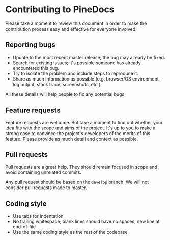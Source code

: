# Contributing to PineDocs

Please take a moment to review this document in order to make the contribution process easy and effective for everyone involved.


## Reporting bugs

* Update to the most recent master release; the bug may already be fixed.
* Search for existing issues; it's possible someone has already encountered this bug.
* Try to isolate the problem and include steps to reproduce it.
* Share as much information as possible (e.g. browser/OS environment, log output, stack trace, screenshots, etc.).

All these details will help people to fix any potential bugs.


## Feature requests

Feature requests are welcome. But take a moment to find out whether your idea fits with the scope and aims of the project. It's up to you to make a strong case to convince the project's developers of the merits of this feature. Please provide as much detail and context as possible.


## Pull requests

Pull requests are a great help. They should remain focused in scope and avoid containing unrelated commits.

Any pull request should be based on the `develop` branch. We will not consider pull requests made to master.


## Coding style

* Use tabs for indentation
* No trailing whitespace; blank lines should have no spaces; new line at end-of-file
* Use the same coding style as the rest of the codebase

